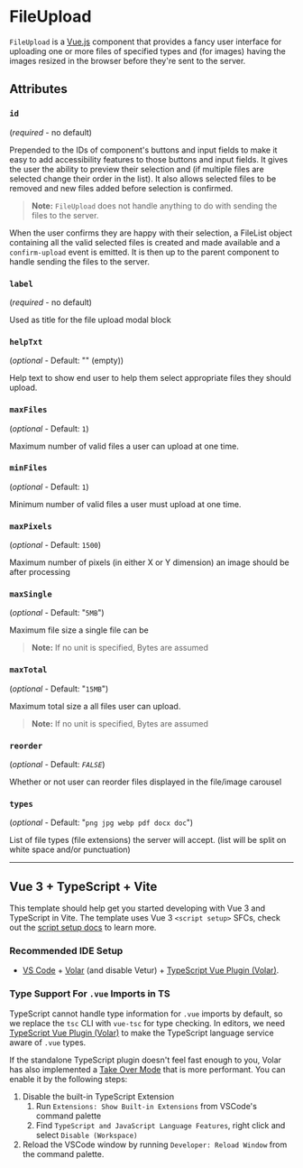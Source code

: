 # FileUpload

`FileUpload` is a [Vue.js](https://v3.vuejs.org/) component that 
provides a fancy user interface for uploading one or more files of 
specified types and (for images) having the images resized in the 
browser before they're sent to the server.


## Attributes

### `id`

(_required_ - no default)

Prepended to the IDs of component's buttons and input fields to make 
it easy to add accessibility features to those buttons and input 
fields. It gives the user the ability to preview their selection and 
(if multiple files are selected change their order in the list). 
It also allows selected files to be removed and new files added 
before selection is confirmed.

> __Note:__ `FileUpload` does not handle anything to do with sending 
>           the files to the server.

When the user confirms they are happy with their selection, a 
FileList object containing all the valid selected files is created 
and made available and a `confirm-upload` event is emitted. It is 
then up to the parent component to handle sending the files to the 
server.

### `label`

(_required_ - no default)

Used as title for the file upload modal block

### `helpTxt`

(_optional_ - Default: "" (empty)) 

Help text to show end user to help them select appropriate files they
should upload.

### `maxFiles`

(_optional_ - Default: `1`) 

Maximum number of valid files a user can upload at one time.

### `minFiles`

(_optional_ - Default: `1`) 

Minimum number of valid files a user must upload at one time.

### `maxPixels`

(_optional_ - Default: `1500`) 

Maximum number of pixels (in either X or Y dimension) an image
should be after processing

### `maxSingle`

(_optional_ - Default: "`5MB`") 

Maximum file size a single file can be

> __Note:__ If no unit is specified, Bytes are assumed

### `maxTotal`

(_optional_ - Default: "`15MB`") 

Maximum total size a all files user can upload.

> __Note:__ If no unit is specified, Bytes are assumed

### `reorder`

(_optional_ - Default: _`FALSE`_) 

Whether or not user can reorder files displayed in the file/image carousel

### `types`

(_optional_ - Default: "`png jpg webp pdf docx doc`")

List of file types (file extensions) the server will accept. (list will be split on white space and/or punctuation)

----

## Vue 3 + TypeScript + Vite

This template should help get you started developing with Vue 3 and TypeScript in Vite. The template uses Vue 3 `<script setup>` SFCs, check out the [script setup docs](https://v3.vuejs.org/api/sfc-script-setup.html#sfc-script-setup) to learn more.

### Recommended IDE Setup

- [VS Code](https://code.visualstudio.com/) + [Volar](https://marketplace.visualstudio.com/items?itemName=Vue.volar) (and disable Vetur) + [TypeScript Vue Plugin (Volar)](https://marketplace.visualstudio.com/items?itemName=Vue.vscode-typescript-vue-plugin).

### Type Support For `.vue` Imports in TS

TypeScript cannot handle type information for `.vue` imports by default, so we replace the `tsc` CLI with `vue-tsc` for type checking. In editors, we need [TypeScript Vue Plugin (Volar)](https://marketplace.visualstudio.com/items?itemName=Vue.vscode-typescript-vue-plugin) to make the TypeScript language service aware of `.vue` types.

If the standalone TypeScript plugin doesn't feel fast enough to you, Volar has also implemented a [Take Over Mode](https://github.com/johnsoncodehk/volar/discussions/471#discussioncomment-1361669) that is more performant. You can enable it by the following steps:

1. Disable the built-in TypeScript Extension
   1. Run `Extensions: Show Built-in Extensions` from VSCode's command palette
   2. Find `TypeScript and JavaScript Language Features`, right click and select `Disable (Workspace)`
2. Reload the VSCode window by running `Developer: Reload Window` from the command palette.
